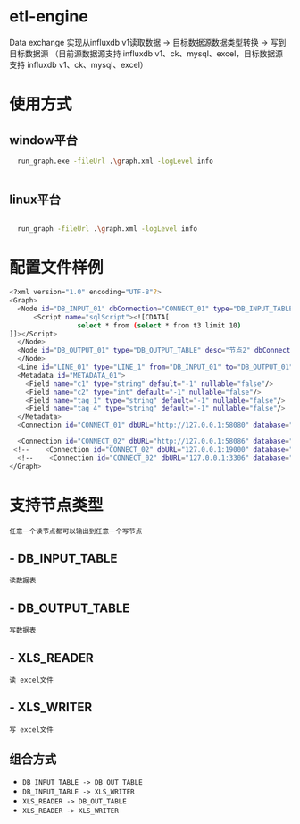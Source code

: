 # etl-engine
Data exchange
实现从influxdb v1读取数据 -> 目标数据源数据类型转换 -> 写到目标数据源 （目前源数据源支持 influxdb v1、ck、mysql、excel，目标数据源支持 influxdb v1、ck、mysql、excel）
# 使用方式
## window平台
```sh
  run_graph.exe -fileUrl .\graph.xml -logLevel info 
 
```
## linux平台
```sh
  
  run_graph -fileUrl .\graph.xml -logLevel info 

```
# 配置文件样例
```sh
<?xml version="1.0" encoding="UTF-8"?>
<Graph>
  <Node id="DB_INPUT_01" dbConnection="CONNECT_01" type="DB_INPUT_TABLE" desc="节点1" fetchSize="5">
      <Script name="sqlScript"><![CDATA[
		         select * from (select * from t3 limit 10)
]]></Script>
  </Node>
  <Node id="DB_OUTPUT_01" type="DB_OUTPUT_TABLE" desc="节点2" dbConnection="CONNECT_02" outputFields="f1;f2" renameOutputFields="c1;c2" outputTags="tag1;tag4"  renameOutputTags="tag_1;tag_4"  measurement="t1" rp="autogen">
  </Node>
  <Line id="LINE_01" type="LINE_1" from="DB_INPUT_01" to="DB_OUTPUT_01" order="0" metadata="METADATA_01"></Line>
  <Metadata id="METADATA_01">
    <Field name="c1" type="string" default="-1" nullable="false"/>
    <Field name="c2" type="int" default="-1" nullable="false"/>
    <Field name="tag_1" type="string" default="-1" nullable="false"/>
    <Field name="tag_4" type="string" default="-1" nullable="false"/>
  </Metadata>
  <Connection id="CONNECT_01" dbURL="http://127.0.0.1:58080" database="db1" username="user1" password="******" token=" " org="hw"  type="INFLUXDB_V1"/>

  <Connection id="CONNECT_02" dbURL="http://127.0.0.1:58086" database="db1" username="user1" password="******" token=" " org="hw"  type="INFLUXDB_V1"/>
 <!--    <Connection id="CONNECT_02" dbURL="127.0.0.1:19000" database="db1" username="user1" password="******" type="CLICKHOUSE"/>-->
  <!--    <Connection id="CONNECT_02" dbURL="127.0.0.1:3306" database="db1" username="user1" password="******" type="MYSQL"/>-->
</Graph>
```

# 支持节点类型
`任意一个读节点都可以输出到任意一个写节点`
## - DB_INPUT_TABLE
`读数据表`
## - DB_OUTPUT_TABLE
`写数据表`
## - XLS_READER
`读 excel文件` 
## - XLS_WRITER
`写 excel文件`
## 组合方式
- `DB_INPUT_TABLE -> DB_OUT_TABLE `
- `DB_INPUT_TABLE -> XLS_WRITER `
- `XLS_READER -> DB_OUT_TABLE `
- `XLS_READER -> XLS_WRITER `
